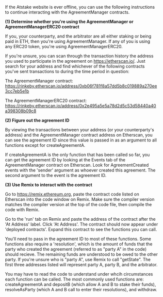 If the Atstake website is ever offline, you can use the following instructions to continue interacting with the AgreementManager contracts.

**(1) Determine whether you're using the AgreementManager or AgreementManagerERC20 contract**

If you, your counterparty, and the arbitrator are all either staking or being paid in ETH, then you're using AgreementManager. If any of you is using any ERC20 token, you're using AgreementManagerERC20.

If you're unsure, you can scan through the transaction history the address you used to participate in the agreement on https://etherscan.io/. Just search for your address and find whichever of the following contracts you've sent transactions to during the time period in question:

The AgreementManager contract: https://rinkeby.etherscan.io/address/0xb06f781f8a57dd5b8c019889a270ee3cc7eb5e1b

The AgreementManagerERC20 contract: https://rinkeby.etherscan.io/address/0x2e495a5e5a78d2d5c53d58440a40a398308b09c8

**(2) Figure out the agreement ID**

By viewing the transactions between your address (or your counterparty's address) and the AgreementManager contract address on Etherscan, you can see the agreement ID since this value is passed in as an argument to all functions except for createAgreementA.

If createAgreementA is the only function that has been called so far, you can get the agreement ID by looking at the Events tab of the AgreementManager contract on Etherscan. Look for AgreementCreated events with the 'sender' argument as whoever created this agreement. The second argument to the event is the agreement ID.

**(3) Use Remix to interact with the contract**

Go to https://remix.ethereum.org, paste the contract code listed on Etherscan into the code window on Remix. Make sure the compiler version matches the compiler version at the top of the code file, then compile the code with Remix.

Go to the 'run' tab on Remix and paste the address of the contract after the 'At Address' label. Click 'At Address'. The contract should now appear under 'deployed contracts'. Expand this contract to see the functions you can call.

You'll need to pass in the agreement ID to most of these functions. Some functions also require a 'resolution', which is the amount of funds that the party who created the agreement (referred to as "party A" in the code) should recieve. The remaining funds are understood to be owed to the other party. If you're unsure who is "party A", use Remix to call "getState". The first three addresses listed will represent party A, party B, and the arbitrator.

You may have to read the code to understand under whcih circumstances each function can be called. The most commonly used functions are: createAgreementA and depositB (which allow A and B to stake their funds), resolveAsParty (which A and B call to enter their resolutions), and withdraw. 


